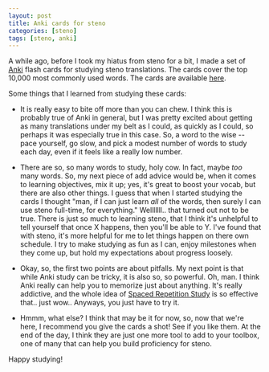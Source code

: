 ```yaml
---
layout: post
title: Anki cards for steno
categories: [steno]
tags: [steno, anki]
---
```


A while ago, before I took my hiatus from steno for a bit, I made a set of [Anki](https://apps.ankiweb.net/) flash cards for studying steno translations. The cards cover the top 10,000 most commonly used words. The cards are available [here](https://github.com/jladdjr/anki-decks).

Some things that I learned from studying these cards:

* It is really easy to bite off more than you can chew. I think this is probably true of Anki in general, but I was pretty excited about getting as many translations under my belt as I could, as quickly as I could, so perhaps it was especially true in this case. So, a word to the wise -- pace yourself, go slow, and pick a  modest number of words to study each day, even if it feels like a really low number.

* There are so, so many words to study, holy cow. In fact, maybe _too_ many words. So, my next piece of add advice would be, when it comes to learning objectives, mix it up; yes, it's great to boost your vocab, but there are also other things. I guess that when I started studying the cards I thought "man, if I can just learn _all_ of the words, then surely I can use steno full-time, for everything." Welllllll.. that turned out not to be true. There is just so much to learning steno, that I think it's unhelpful to tell yourself that once X happens, then you'll be able to Y. I've found that with steno, it's more helpful for me to let things happen on there own schedule. I try to make studying as fun as I can, enjoy milestones when they come up, but hold my expectations about progress loosely.

* Okay, so, the first two points are about pitfalls. My next point is that while Anki study can be tricky, it is also so, so powerful. Oh, man. I think Anki really can help you to memorize just about anything. It's really addictive, and the whole idea of [Spaced Repetition Study](https://en.wikipedia.org/wiki/Spaced_repetition) is so effective that.. just wow.. Anyways, you just have to try it.

* Hmmm, what else? I think that may be it for now, so, now that we're here, I recommend you give the cards a shot! See if you like them. At the end of the day, I think they are just one more tool to add to your toolbox, one of many that can help you build proficiency for steno.

Happy studying!